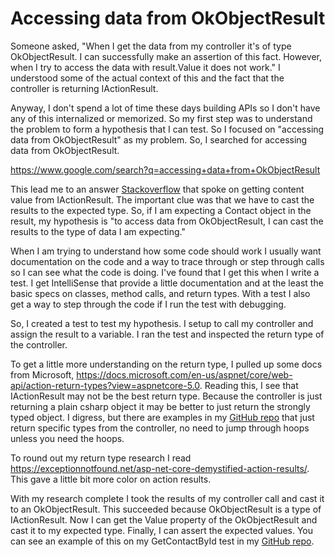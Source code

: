 # Accessing data from OkObjectResult

Someone asked, "When I get the data from my controller it's of type OkObjectResult. I can successfully make an assertion of this fact. However, when I try to access the data with result.Value it does not work." I understood some of the actual context of this and the fact that the controller is returning IActionResult.

Anyway, I don't spend a lot of time these days building APIs so I don't have any of this internalized or memorized. So my first step was to understand the problem to form a hypothesis that I can test. So I focused on "accessing data from OkObjectResult" as my problem. So, I searched for accessing data from OkObjectResult.

https://www.google.com/search?q=accessing+data+from+OkObjectResult

This lead me to an answer [Stackoverflow](https://stackoverflow.com/questions/39378873/how-to-get-content-value-in-xunit-when-result-returned-in-iactionresult-type) that spoke on getting content value from IActionResult. The important clue was that we have to cast the results to the expected type. So, if I am expecting a Contact object in the result, my hypothesis is "to access data from OkObjectResult, I can cast the results to the type of data I am expecting."

When I am trying to understand how some code should work I usually want documentation on the code and a way to trace through or step through calls so I can see what the code is doing. I've found that I get this when I write a test. I get IntelliSense that provide a little documentation and at the least the basic specs on classes, method calls, and return types. With a test I also get a way to step through the code if I run the test with debugging.

So, I created a test to test my hypothesis. I setup to call my controller and assign the result to a variable. I ran the test and inspected the return type of the controller.

To get a little more understanding on the return type, I pulled up some docs from Microsoft, https://docs.microsoft.com/en-us/aspnet/core/web-api/action-return-types?view=aspnetcore-5.0. Reading this, I see that IActionResult may not be the best return type. Because the controller is just returning a plain csharp object it may be better to just return the strongly typed object. I digress, but there are examples in my [GitHub repo](https://github.com/charleslbryant/dotnet-jumpstart) that just return specific types from the controller, no need to jump through hoops unless you need the hoops.

To round out my return type research I read https://exceptionnotfound.net/asp-net-core-demystified-action-results/. This gave a little bit more color on action results.

With my research complete I took the results of my controller call and cast it to an OkObjectResult. This succeeded because OkObjectResult is a type of IActionResult. Now I can get the Value property of the OkObjectResult and cast it to my expected type. Finally, I can assert the expected values. You can see an example of this on my GetContactById test in my [GitHub repo](https://github.com/charleslbryant/dotnet-jumpstart).